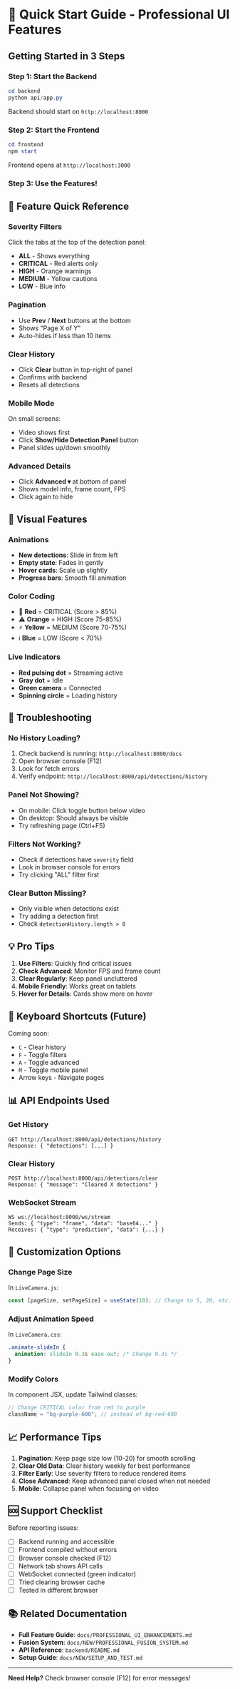 # 🚀 Quick Start Guide - Professional UI Features

## Getting Started in 3 Steps

### Step 1: Start the Backend

```powershell
cd backend
python api/app.py
```

Backend should start on `http://localhost:8000`

### Step 2: Start the Frontend

```powershell
cd frontend
npm start
```

Frontend opens at `http://localhost:3000`

### Step 3: Use the Features!

## 📱 Feature Quick Reference

### **Severity Filters**

Click the tabs at the top of the detection panel:

- **ALL** - Shows everything
- **CRITICAL** - Red alerts only
- **HIGH** - Orange warnings
- **MEDIUM** - Yellow cautions
- **LOW** - Blue info

### **Pagination**

- Use **Prev** / **Next** buttons at the bottom
- Shows "Page X of Y"
- Auto-hides if less than 10 items

### **Clear History**

- Click **Clear** button in top-right of panel
- Confirms with backend
- Resets all detections

### **Mobile Mode**

On small screens:

- Video shows first
- Click **Show/Hide Detection Panel** button
- Panel slides up/down smoothly

### **Advanced Details**

- Click **Advanced ▾** at bottom of panel
- Shows model info, frame count, FPS
- Click again to hide

## 🎨 Visual Features

### Animations

- **New detections**: Slide in from left
- **Empty state**: Fades in gently
- **Hover cards**: Scale up slightly
- **Progress bars**: Smooth fill animation

### Color Coding

- 🚨 **Red** = CRITICAL (Score > 85%)
- ⚠️ **Orange** = HIGH (Score 75-85%)
- ⚡ **Yellow** = MEDIUM (Score 70-75%)
- ℹ️ **Blue** = LOW (Score < 70%)

### Live Indicators

- **Red pulsing dot** = Streaming active
- **Gray dot** = Idle
- **Green camera** = Connected
- **Spinning circle** = Loading history

## 🔧 Troubleshooting

### No History Loading?

1. Check backend is running: `http://localhost:8000/docs`
2. Open browser console (F12)
3. Look for fetch errors
4. Verify endpoint: `http://localhost:8000/api/detections/history`

### Panel Not Showing?

- On mobile: Click toggle button below video
- On desktop: Should always be visible
- Try refreshing page (Ctrl+F5)

### Filters Not Working?

- Check if detections have `severity` field
- Look in browser console for errors
- Try clicking "ALL" filter first

### Clear Button Missing?

- Only visible when detections exist
- Try adding a detection first
- Check `detectionHistory.length > 0`

## 💡 Pro Tips

1. **Use Filters**: Quickly find critical issues
2. **Check Advanced**: Monitor FPS and frame count
3. **Clear Regularly**: Keep panel uncluttered
4. **Mobile Friendly**: Works great on tablets
5. **Hover for Details**: Cards show more on hover

## 🎯 Keyboard Shortcuts (Future)

Coming soon:

- `C` - Clear history
- `F` - Toggle filters
- `A` - Toggle advanced
- `M` - Toggle mobile panel
- Arrow keys - Navigate pages

## 📊 API Endpoints Used

### Get History

```
GET http://localhost:8000/api/detections/history
Response: { "detections": [...] }
```

### Clear History

```
POST http://localhost:8000/api/detections/clear
Response: { "message": "Cleared X detections" }
```

### WebSocket Stream

```
WS ws://localhost:8000/ws/stream
Sends: { "type": "frame", "data": "base64..." }
Receives: { "type": "prediction", "data": {...} }
```

## 🎨 Customization Options

### Change Page Size

In `LiveCamera.js`:

```javascript
const [pageSize, setPageSize] = useState(10); // Change to 5, 20, etc.
```

### Adjust Animation Speed

In `LiveCamera.css`:

```css
.animate-slideIn {
  animation: slideIn 0.3s ease-out; /* Change 0.3s */
}
```

### Modify Colors

In component JSX, update Tailwind classes:

```javascript
// Change CRITICAL color from red to purple
className = "bg-purple-600"; // instead of bg-red-600
```

## 📈 Performance Tips

1. **Pagination**: Keep page size low (10-20) for smooth scrolling
2. **Clear Old Data**: Clear history weekly for best performance
3. **Filter Early**: Use severity filters to reduce rendered items
4. **Close Advanced**: Keep advanced panel closed when not needed
5. **Mobile**: Collapse panel when focusing on video

## 🆘 Support Checklist

Before reporting issues:

- [ ] Backend running and accessible
- [ ] Frontend compiled without errors
- [ ] Browser console checked (F12)
- [ ] Network tab shows API calls
- [ ] WebSocket connected (green indicator)
- [ ] Tried clearing browser cache
- [ ] Tested in different browser

## 📚 Related Documentation

- **Full Feature Guide**: `docs/PROFESSIONAL_UI_ENHANCEMENTS.md`
- **Fusion System**: `docs/NEW/PROFESSIONAL_FUSION_SYSTEM.md`
- **API Reference**: `backend/README.md`
- **Setup Guide**: `docs/NEW/SETUP_AND_TEST.md`

---

**Need Help?** Check browser console (F12) for error messages!
